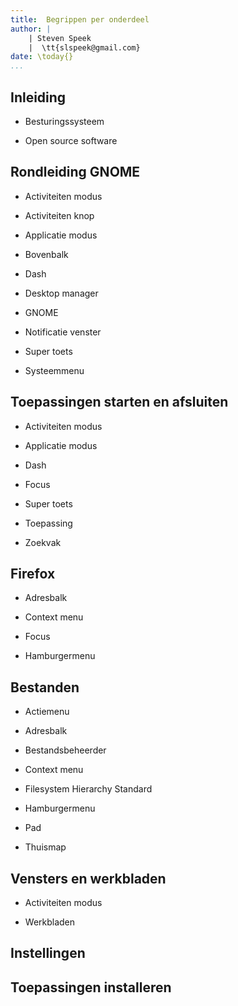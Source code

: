 ```yaml
---
title:  Begrippen per onderdeel
author: |
    | Steven Speek 
    |  \tt{slspeek@gmail.com}
date: \today{}
...
```


## Inleiding

- Besturingssysteem

- Open source software

## Rondleiding GNOME

- Activiteiten modus

- Activiteiten knop

- Applicatie modus

- Bovenbalk

- Dash

- Desktop manager

- GNOME

- Notificatie venster

- Super toets

- Systeemmenu

## Toepassingen starten en afsluiten 

- Activiteiten modus

- Applicatie modus

- Dash

- Focus

- Super toets

- Toepassing

- Zoekvak

## Firefox

- Adresbalk

- Context menu

- Focus

- Hamburgermenu

## Bestanden

- Actiemenu

- Adresbalk

- Bestandsbeheerder

- Context menu

- Filesystem Hierarchy Standard

- Hamburgermenu

- Pad

- Thuismap

## Vensters en werkbladen

- Activiteiten modus

- Werkbladen

## Instellingen

## Toepassingen installeren

